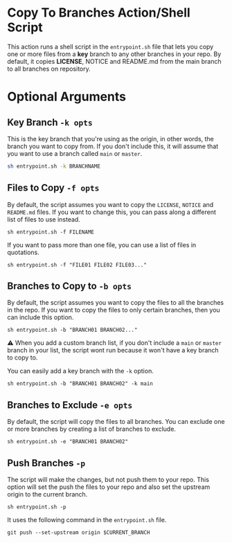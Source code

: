 # Copy To Branches Action/Shell Script

This action runs a shell script in the `entrypoint.sh` file that lets you copy one or more files from a **key** branch to any other branches in your repo. By default, it copies **LICENSE**, NOTICE and README.md from the main branch to all branches on repository.

# Optional Arguments

## Key Branch `-k opts`
This is the key branch that you're using as the origin, in other words, the branch you want to copy from. If you don't include this, it will assume that you want to use a branch called `main` or `master`.

```bash
sh entrypoint.sh -k BRANCHNAME
```

## Files to Copy `-f opts`
By default, the script assumes you want to copy the `LICENSE`, `NOTICE` and `README.md` files. If you want to change this, you can pass along a different list of files to use instead.

```
sh entrypoint.sh -f FILENAME
```

If you want to pass more than one file, you can use a list of files in quotations.

```
sh entrypoint.sh -f "FILE01 FILE02 FILE03..."
```

## Branches to Copy to `-b opts`
By default, the script assumes you want to copy the files to all the branches in the repo. If you want to copy the files to only certain branches, then you can include this option.

```
sh entrypoint.sh -b "BRANCH01 BRANCH02..."
```

:warning: When you add a custom branch list, if you don't include a `main` or `master` branch in your list, the script wont run because it won't have a key branch to copy to.

You can easily add a key branch with the `-k` option.

```
sh entrypoint.sh -b "BRANCH01 BRANCH02" -k main
```

## Branches to Exclude `-e opts`
By default, the script will copy the files to all branches. You can exclude one or more branches by creating a list of branches to exclude.

```
sh entrypoint.sh -e "BRANCH01 BRANCH02"
```

## Push Branches `-p`
The script will make the changes, but not push them to your repo. This option will set the  push the files to your repo and also set the upstream origin to the current branch.

```
sh entrypoint.sh -p
```

It uses the following command in the `entrypoint.sh` file.

```
git push --set-upstream origin $CURRENT_BRANCH
```